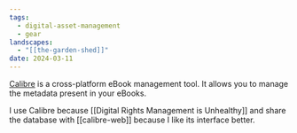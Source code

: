 ```yaml
---
tags:
  - digital-asset-management
  - gear
landscapes:
  - "[[the-garden-shed]]"
date: 2024-03-11
---
```

[Calibre](https://calibre-ebook.com/) is a cross-platform eBook management tool. It allows you to manage the metadata present in your eBooks.

I use Calibre because [[Digital Rights Management is Unhealthy]] and share the database with [[calibre-web]] because I like its interface better.